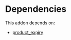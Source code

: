 # Dependencies

This addon depends on:

- [product_expiry](../../../../../oca-ocb-sale/odoo-bringout-oca-ocb-product_expiry)
